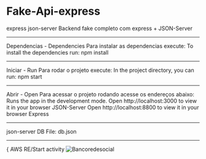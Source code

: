 # Fake-Api-express
express json-server
Backend fake completo com express + JSON-Server
<hr>

Dependencias - Dependencies
Para instalar as dependencias execute: To install the dependencies run:
npm install
<hr>

Iniciar - Run
Para rodar o projeto execute: In the project directory, you can run:
npm start
<hr>

Abrir - Open
Para acessar o projeto rodando acesse os endereços abaixo: Runs the app in the development mode.
Open http://localhost:3000 to view it in your browser JSON-Server
Open http://localhost:8800 to view it in your browser Express
<hr>

json-server DB
File: db.json
<hr>

{
AWS RE/Start activity
![Bancoredesocial](https://github.com/user-attachments/assets/4d978be2-e07f-4209-b8e6-a655d560dff4)
